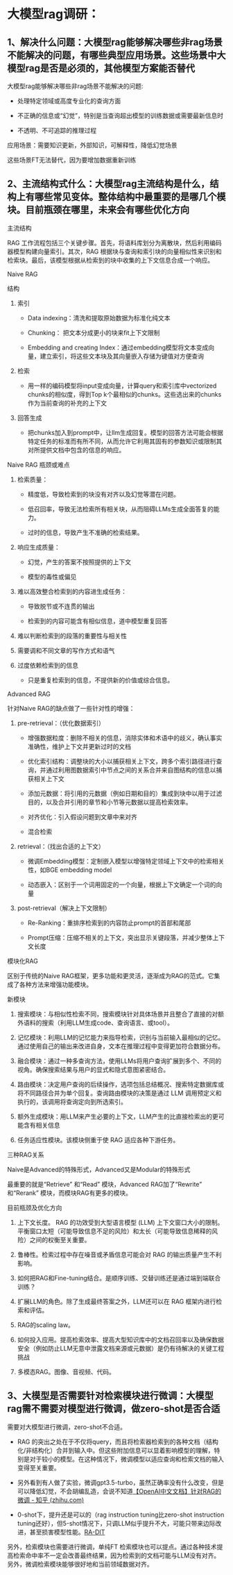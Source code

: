 # 大模型rag调研：

## 1、解决什么问题：大模型rag能够解决哪些非rag场景不能解决的问题，有哪些典型应用场景。这些场景中大模型rag是否是必须的，其他模型方案能否替代

大模型rag能够解决哪些非rag场景不能解决的问题:

- 处理特定领域或高度专业化的查询方面
    
- 不正确的信息或“幻觉”，特别是当查询超出模型的训练数据或需要最新信息时
    
- 不透明、不可追踪的推理过程
    

应用场景：需要知识更新，外部知识，可解释性，降低幻觉场景

这些场景FT无法替代，因为要增加数据重新训练

## 2、主流结构式什么：大模型rag主流结构是什么，结构上有哪些常见变体。整体结构中最重要的是哪几个模块。目前瓶颈在哪里，未来会有哪些优化方向

主流结构

RAG 工作流程包括三个关键步骤。首先，将语料库划分为离散块，然后利用编码器模型构建向量索引。其次，RAG 根据块与查询和索引块的向量相似性来识别和检索块。最后，该模型根据从检索到的块中收集的上下文信息合成一个响应。

Naive RAG

结构

1. 索引
    
    - Data indexing：清洗和提取原始数据为标准化纯文本
        
    
    - Chunking： 把文本分成更小的块来fit上下文限制
        
    - Embedding and creating Index：通过embedding模型将文本变成向量，建立索引，将这些文本块及其向量嵌入存储为键值对方便查询
        
2. 检索
    
    - 用一样的编码模型将input变成向量，计算query和索引库中vectorized chunks的相似度，得到Top k个最相似的chunks。这些选出来的chunks作为当前查询的补充的上下文
        
3. 回答生成
    
    - 把chunks加入到prompt中，让llm生成回复。模型的回答方法可能会根据特定任务的标准而有所不同，从而允许它利用其固有的参数知识或限制其对所提供文档中包含的信息的响应。
        

Naive RAG 瓶颈或难点

1. 检索质量：
    
    - 精度低，导致检索到的块没有对齐以及幻觉等潜在问题。
        
    - 低召回率，导致无法检索所有相关块，从而阻碍LLMs生成全面答复的能力。
        
    - 过时的信息，导致产生不准确的检索结果。
        
2. 响应生成质量：
    
    - 幻觉，产生的答案不按照提供的上下文
        
    - 模型的毒性或偏见
        
3. 难以高效整合检索到的内容进生成任务：
    
    - 导致脱节或不连贯的输出
        
    - 检索到的内容可能含有相似信息，道中模型重复回答
        
4. 难以判断检索到的段落的重要性与相关性
    
5. 需要调和不同文章的写作方式和语气
    
6. 过度依赖检索到的信息
    
    - 只是重复检索到的信息，不提供新的价值或综合信息。
        

Advanced RAG

针对Naive RAG的缺点做了一些针对性的增强：

1. pre-retrieval：（优化数据索引）
    
    - 增强数据粒度：删除不相关的信息，消除实体和术语中的歧义，确认事实准确性，维护上下文并更新过时的文档
        
    - 优化索引结构：调整块的大小以捕获相关上下文，跨多个索引路径进行查询，并通过利用图数据索引中节点之间的关系合并来自图结构的信息以捕获相关上下文
        
    - 添加元数据：将引用的元数据（例如日期和目的）集成到块中以用于过滤目的，以及合并引用的章节和小节等元数据以提高检索效率。
        
    - 对齐优化：引入假设问题到文章中来对齐
        
    - 混合检索
        
2. retrieval：（找出合适的上下文）
    
    - 微调Embedding模型：定制嵌入模型以增强特定领域上下文中的检索相关性，如BGE embedding model
        
    - 动态嵌入：区别于一个词用固定的一个向量，根据上下文确定一个词的向量
        
    
3. post-retrieval（解决上下文限制）
    
    - Re-Ranking：重排序检索到的内容防止prompt的首部和尾部
        
    - Prompt压缩：压缩不相关的上下文，突出显示关键段落，并减少整体上下文长度
        

模块化RAG

区别于传统的Naive RAG框架，更多功能和更灵活，逐渐成为RAG的范式。它集成了各种方法来增强功能模块。

新模块

1. 搜索模块：与相似性检索不同，搜索模块针对具体场景并且整合了直接的对额外语料的搜索（利用LLM生成code、查询语言、或tool）。
    
2. 记忆模块：利用LLM的记忆能力来指导检索，识别与当前输入最相似的记忆。通过使用自己的输出来改进自身，文本在推理过程中变得更加符合数据分布。
    
3. 融合模块：通过一种多查询方法，使用LLMs将用户查询扩展到多个、不同的视角。确保搜索结果与用户的显式和隐式意图紧密结合。
    
4. 路由模块：决定用户查询的后续操作，选项包括总结概况、搜索特定数据库或将不同路径合并为单个回复。查询路由模块的决策是通过 LLM 调用预定义和执行的，该调用将查询定向到所选索引。
    
5. 额外生成模块：用LLM来产生必要的上下文，LLM产生的比直接检索出的更可能含有相关信息
    
6. 任务适应性模块。该模块侧重于使 RAG 适应各种下游任务。
    

三种RAG关系

Naive是Advanced的特殊形式，Advanced又是Modular的特殊形式

最重要的就是“Retrieve” 和“Read” 模块，Advanced RAG加了“Rewrite” 和“Rerank” 模块，而模块RAG有更多的模块。

目前瓶颈及优化方向

1. 上下文长度。 RAG 的功效受到大型语言模型 (LLM) 上下文窗口大小的限制。平衡窗口太短（可能导致信息不足的风险）和太长（可能导致信息稀释的风险）之间的权衡至关重要。
    
2. 鲁棒性。检索过程中存在噪音或矛盾信息可能会对 RAG 的输出质量产生不利影响。
    
3. 如何把RAG和Fine-tuning结合。是顺序训练、交替训练还是通过端到端联合训练？
    
4. 扩展LLM的角色。除了生成最终答案之外，LLM还可以在 RAG 框架内进行检索和评估。
    
5. RAG的scaling law。
    
6. 如何投入应用。提高检索效率、提高大型知识库中的文档召回率以及确保数据安全（例如防止LLM无意中泄露文档来源或元数据）是仍有待解决的关键工程挑战
    
7. 多模态RAG。图像、音视频、代码。
    

## 3、大模型是否需要针对检索模块进行微调：大模型rag需不需要对模型进行微调，做zero-shot是否合适

需要对大模型进行微调，zero-shot不合适。

- RAG 的突出之处在于不仅将query，而且将检索器检索到的各种文档（结构化/非结构化）合并到输入中。但这些附加信息可以显着影响模型的理解，特别是对于较小的模型。在这种情况下，微调模型以适应查询和检索文档的输入变得至关重要。
    
- 另外看到有人做了实验，微调gpt3.5-turbo，虽然正确率没有什么改变，但是可以降低幻觉，不会胡编乱造，会说不知道[【OpenAI中文文档】针对RAG的微调 - 知乎 (zhihu.com)](https://zhuanlan.zhihu.com/p/670661837)
    
- 0-shot下，提升还是可以的（rag instruction tuning比zero-shot instruction tuning还好），但5-shot情况下，只调LLM似乎提升不大，可能只带来边际改进，甚至损害模型性能。[RA-DIT](https://arxiv.org/pdf/2310.01352.pdf)
    

另外，检索模块也需要进行微调，单纯FT 检索模块也可以提点。通过各种技术提高检索命中率不一定会改善最终结果，因为检索到的文档可能与LLM没有对齐。另外，微调检索模块能够很好地和当前领域数据对齐。
